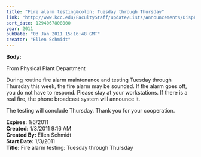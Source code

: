 ```yaml
---
title: "Fire alarm testing&colon; Tuesday through Thursday"
link: "http://www.kcc.edu/FacultyStaff/update/Lists/Announcements/DispForm.aspx?ID=55"
sort_date: 1294067808000
year: 2011
pubDate: "03 Jan 2011 15:16:48 GMT"
creator: "Ellen Schmidt"
---
```


<div><b>Body:</b> <div class=ExternalClass8794AC76EDA340B08D9A3EAC0AA6002D><div><span lang=EN>
<p>From Physical Plant Department</p>
<p>During routine fire alarm maintenance and testing Tuesday through Thursday this week, the fire alarm may be sounded. If the alarm goes off, you do not have to respond. Please stay at your workstations. If there is a real fire, the phone broadcast system will announce it.</p>
<p>The testing will conclude Thursday. Thank you for your cooperation.</p></span></div></div></div>
<div><b>Expires:</b> 1/6/2011</div>
<div><b>Created:</b> 1/3/2011 9:16 AM</div>
<div><b>Created By:</b> Ellen Schmidt</div>
<div><b>Start Date:</b> 1/3/2011</div>
<div><b>Title:</b> Fire alarm testing: Tuesday through Thursday</div>

